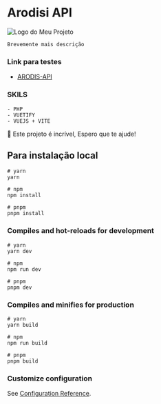 # Arodisi API

![Logo do Meu Projeto](https://upload.wikimedia.org/wikipedia/commons/thumb/9/95/Vue.js_Logo_2.svg/1200px-Vue.js_Logo_2.svg.png)


```
Brevemente mais descrição
```
### Link para testes


* [ARODIS-API](http://prsp.rf.gd/arodisi-api)

### SKILS
```
- PHP
- VUETIFY
- VUEJS + VITE
```

:rocket: Este projeto é incrível, Espero que te ajude!

## Para instalação local
```
# yarn
yarn

# npm
npm install

# pnpm
pnpm install
```

### Compiles and hot-reloads for development

```
# yarn
yarn dev

# npm
npm run dev

# pnpm
pnpm dev
```

### Compiles and minifies for production

```
# yarn
yarn build

# npm
npm run build

# pnpm
pnpm build
```

### Customize configuration

See [Configuration Reference](https://vitejs.dev/config/).

